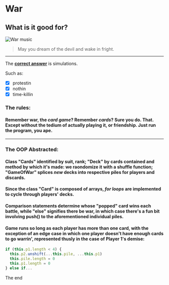 # War

## What is it good for?
![War music](https://upload.wikimedia.org/wikipedia/en/2/2e/U2_War_album_cover.jpg)

<!-- Blockquote -->

> May you dream of the devil and wake in fright.   

---
The [**correct answer**](https://en.wikipedia.org/wiki/War_(band)) is simulations.

<p>Such as:</p>

- [x] protestin
- [x] nothin
- [x] time-killin

### The rules:

#### Remember war, the _card game_? Remember _cards_? Sure you do. That. Except without the tedium of actually playing it, or friendship. Just run the program, you ape.

---
### The OOP Abstracted:

#### Class "Cards" identified by suit, rank; "Deck" by cards contained and method by which it's made: we raondomize it with a shuffle function; "GameOfWar" splices _new_ decks into respective piles for players and discards.

#### Since the class "Card" is composed of arrays, _for loops_ are implemented to cycle through players' decks.

#### Comparison statements determine whose "popped" card wins each battle, while "else" signifies there be war, in which case there's a fun bit involving push() to the aforementioned individual piles. 

#### Game runs so long as each player has more than one card, with the exception of an edge case in which one player doesn't have enough cards to go warrin', represented thusly in the case of Player 1's demise: 
```javascript
if (this.p1.length < 4) {
  this.p2.unshift(...this.pile, ...this.p1)
  this.pile.length = 0
  this.p1.length = 0
} else if...
```
<p>The end</p>